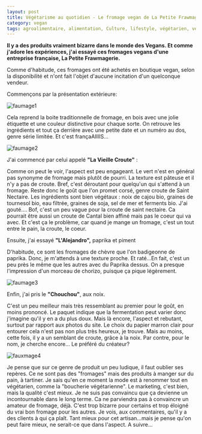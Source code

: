 ```yaml
---
layout: post
title: Végétarisme au quotidien - Le fromage vegan de La Petite Frawmagerie
category: vegan
tags: agroalimentaire, alimentation, Culture, lifestyle, végétarien, végétarisme, vegan, veganisme
---
```

**Il y a des produits vraiment bizarre dans le monde des Vegans. Et comme j'adore les expériences, j'ai essayé ces fromages vegans d'une entreprise française, La Petite Frawmagerie.**

Comme d'habitude, ces fromages ont été achetés en boutique vegan, selon la disponibilité et n'ont fait l'objet d'aucune incitation d'un quelconque vendeur.

Commençons par la présentation extérieure:

![faumage1](https://filedn.eu/llqi9IBxlYouGRXYG2xlROb/img/2017/faumage1.jpg)

Cela reprend la boite traditionnelle de fromage, en bois avec une jolie étiquette et une couleur distinctive pour chaque sorte. On retrouve les ingrédients et tout ça derrière avec une petite date et un numéro au dos, genre série limitée. Et c'est françaAIIIIS...

![faumage2](https://filedn.eu/llqi9IBxlYouGRXYG2xlROb/img/2017/faumage2.jpg)

J'ai commencé par celui appelé **"La Vieille Croute"** :

Comme on peut le voir, l'aspect est peu engageant. Le vert n'est en général pas synonyme de fromage mais plutôt de pourri. La texture est pâteuse et il n'y a pas de croute. Bref, c'est déroutant pour quelqu'un qui s'attend à un fromage. Reste donc le goût que l'on promet corsé, genre croute de Saint Nectaire. Les ingrédients sont bien végétaux : noix de cajou bio, graines de tournesol bio, eau filtrée, graines de soja, sel de mer et ferments bio. J'ai gouté.... Bof, c'est un peu vague pour la croute de saint nectaire. Ca pourrait être aussi un croute de Cantal bien affiné mais pas le coeur qui va avec. Et c'est ça le problème, car quand je mange un fromage, c'est un tout entre le pain, la croute, le coeur.

Ensuite, j'ai essayé **"L'Alejandro",** paprika et piment

D'habitude, ce sont les fromages de chèvre que l'on badigeonne de paprika. Donc, je m'attends à une texture proche. Et raté...En fait, c'est un peu près le même que les autres avec du Paprika dessus. On a presque l'impression d'un morceau de chorizo, puisque ça pique légèrement.

![faumage3](https://filedn.eu/llqi9IBxlYouGRXYG2xlROb/img/2017/faumage3.jpg)

Enfin, j'ai pris le **"Chouchou"**, aux noix.

C'est un peu meilleur mais très ressemblant au premier pour le goût, en moins prononcé. Le paquet indique que la fermentation peut varier donc j'imagine qu'il y en a du plus doux. Mais là encore, l'aspect et rebutant, surtout par rapport aux photos du site. Le choix du papier marron clair pour entourer cela n'est pas non plus très heureux, je trouve. Mais au moins, cette fois, il y a un semblant de croute, grâce à la noix. Par contre, pour le nom, je cherche encore... Le préféré du créateur?

![fauxmage4](https://filedn.eu/llqi9IBxlYouGRXYG2xlROb/img/2017/faumage4.jpg)

Je pense que sur ce genre de produit un peu ludique, il faut oublier ses repères. Ce ne sont pas des "fromages" mais des produits à manger sur du pain, à tartiner. Je sais qu'en ce moment la mode est à renommer tout en végétarien, comme la "boucherie végétarienne". Le marketing, c'est bien, mais la qualité c'est mieux. Je ne suis pas convaincu que ça devienne un incontournable dans le long terme. Ca ne parviendra pas à convaincre un amateur de fromage, déjà. C'est trop bizarre pour certains et trop éloigné du vrai bon fromage pour les autres. Je vois, aux commentaires, qu'il y a des clients à qui ça plaît. Tant mieux pour cet artisan...mais je pense qu'on peut faire mieux, ne serait-ce que dans l'aspect. A suivre...
